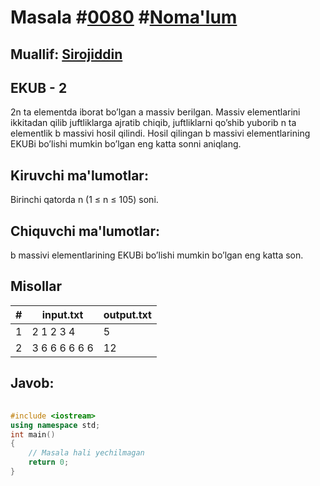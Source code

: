 
<h1>Masala #<a href="https://robocontest.uz/tasks/0080">0080</a> #<a href="https://robocontest.uz/tasks?category=1">Noma'lum</a></h1>
<h2> Muallif: <a href="https://robocontest.uz/profile/sirojiddin">Sirojiddin</a></h2>
<h2>EKUB - 2</h2>
<p>2n ta elementda iborat bo’lgan a massiv berilgan. Massiv elementlarini ikkitadan qilib juftliklarga ajratib chiqib, juftliklarni qo’shib yuborib n ta elementlik b massivi hosil qilindi. Hosil qilingan b massivi elementlarining EKUBi bo’lishi mumkin bo’lgan eng katta sonni aniqlang.</p>
<h2>Kiruvchi ma'lumotlar:</h2>
<p>Birinchi qatorda n (1 ≤ n ≤ 105) soni.</p>
<h2>Chiquvchi ma'lumotlar:</h2>
<p>b massivi elementlarining EKUBi bo’lishi mumkin bo’lgan eng katta son.</p>
<h2>Misollar</h2>
<table>
    <thead>
        <tr>
            <th>#</th>
            <th>input.txt</th>
            <th>output.txt</th>
        </tr>
    </thead>
    <tbody>
            <tr>
                <td>1</td>
                <td>2
1 2 3 4</td>
                <td>5</td>
            </tr>
            <tr>
                <td>2</td>
                <td>3
6 6 6 6 6 6</td>
                <td>12</td>
            </tr>
    </tbody>
    </table>
    
<h2>Javob:</h2>

######
```cpp
#include <iostream>
using namespace std;
int main()
{
    // Masala hali yechilmagan
    return 0;
}
```
